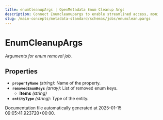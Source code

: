 ```yaml
---
title: enumCleanupArgs | OpenMetadata Enum Cleanup Args
description: Connect Enumcleanupargs to enable streamlined access, monitoring, or search of enterprise data using secure and scalable integrations.
slug: /main-concepts/metadata-standard/schemas/jobs/enumcleanupargs
---
```


# EnumCleanupArgs

*Arguments for enum removal job.*

## Properties

- **`propertyName`** *(string)*: Name of the property.
- **`removedEnumKeys`** *(array)*: List of removed enum keys.
  - **Items** *(string)*
- **`entityType`** *(string)*: Type of the entity.


Documentation file automatically generated at 2025-01-15 09:05:41.923720+00:00.
